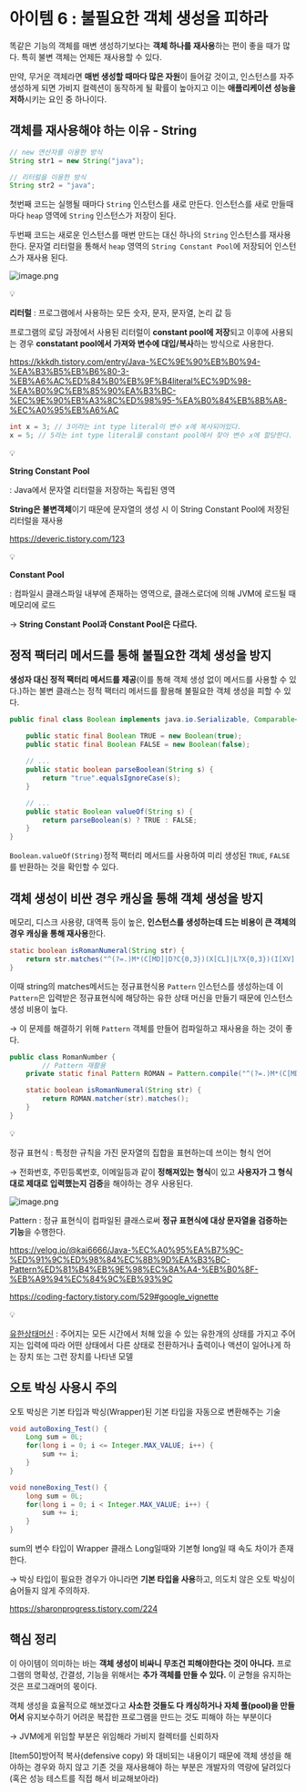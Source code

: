 # 아이템 6 : 불필요한 객체 생성을 피하라

똑같은 기능의 객체를 매변 생성하기보다는 **객체 하나를 재사용**하는 편이 좋을 때가 많다. 특히 불변 객체는 언제든 재사용할 수 있다.

만약, 무거운 객체라면 **매번 생성할 때마다 많은 자원**이 들어갈 것이고, 인스턴스를 자주 생성하게 되면 가비지 컬렉션이 동작하게 될 확률이 높아지고 이는 **애플리케이션 성능을 저하**시키는 요인 중 하나이다.

## 객체를 재사용해야 하는 이유 - String

```java
// new 연산자를 이용한 방식
String str1 = new String("java");

// 리터럴을 이용한 방식
String str2 = "java";
```

첫번째 코드는 실행될 때마다 `String` 인스턴스를 새로 만든다. 인스턴스를 새로 만들때마다 `heap` 영역에 `String` 인스턴스가 저장이 된다.

두번째 코드는 새로운 인스턴스를 매번 만드는 대신 하나의 `String` 인스턴스를 재사용한다. 문자열 리터럴을 통해서 `heap` 영역의 `String Constant Pool`에 저장되어 인스턴스가 재사용 된다.

![image.png](https://prod-files-secure.s3.us-west-2.amazonaws.com/c8afdb21-c5ae-467f-8cd8-6745a5c4ad5c/e85558fd-14de-4cd3-93f1-03171ed01b6e/image.png)

<aside>
💡

**리터럴** : 프로그램에서 사용하는 모든 숫자, 문자, 문자열, 논리 값 등

프로그램의 로딩 과정에서 사용된 리터럴이 **constant pool에 저장**되고 이후에 사용되는 경우 **constatant pool에서 가져와 변수에 대입/복사**하는 방식으로 사용한다.

https://kkkdh.tistory.com/entry/Java-%EC%9E%90%EB%B0%94-%EA%B3%B5%EB%B6%80-3-%EB%A6%AC%ED%84%B0%EB%9F%B4literal%EC%9D%98-%EA%B0%9C%EB%85%90%EA%B3%BC-%EC%9E%90%EB%A3%8C%ED%98%95-%EA%B0%84%EB%8B%A8-%EC%A0%95%EB%A6%AC

</aside>

```java
int x = 3; // 3이라는 int type literal이 변수 x에 복사되어있다.
x = 5; // 5라는 int type literal을 constant pool에서 찾아 변수 x에 할당한다.
```

<aside>
💡

**String Constant Pool** 

: Java에서 문자열 리터럴을 저장하는 독립된 영역

**String은 불변객체**이기 때문에 문자열의 생성 시 이 String Constant Pool에 저장된 리터럴을 재사용

https://deveric.tistory.com/123

</aside>

<aside>
💡

**Constant Pool**

: 컴파일시 클래스파일 내부에 존재하는 영역으로, 클래스로더에 의해 JVM에 로드될 때 메모리에 로드

</aside>

→ **String Constant Pool과 Constant Pool은 다르다.**

## 정적 팩터리 메서드를 통해 불필요한 객체 생성을 방지

**생성자 대신 정적 팩터리 메서드를 제공**(이를 통해 객체 생성 없이 메서드를 사용할 수 있다.)하는 불변 클래스는 정적 팩터리 메서드를 활용해 불필요한 객체 생성을 피할 수 있다.

```java
public final class Boolean implements java.io.Serializable, Comparable<Boolean> {

    public static final Boolean TRUE = new Boolean(true);
    public static final Boolean FALSE = new Boolean(false);
    
    // ...
    public static boolean parseBoolean(String s) {
        return "true".equalsIgnoreCase(s);
    }

    // ...
    public static Boolean valueOf(String s) {
        return parseBoolean(s) ? TRUE : FALSE;
    }
}
```

`Boolean.valueOf(String)`정적 팩터리 메서드를 사용하여 미리 생성된 `TRUE`, `FALSE`를 반환하는 것을 확인할 수 있다.

## **객체 생성이 비싼 경우 캐싱을 통해 객체 생성을 방지**

메모리, 디스크 사용량, 대역폭 등이 높은, **인스턴스를 생성하는데 드는 비용이 큰 객체의 경우 캐싱을 통해 재사용**한다.

```java
static boolean isRomanNumeral(String str) {
    return str.matches("^(?=.)M*(C[MD]|D?C{0,3})(X[CL]|L?X{0,3})(I[XV]|V?I{0,3})$");
}
```

이때 string의 matches메서드는 정규표현식용 `Pattern` 인스턴스를 생성하는데 이 `Pattern`은 입력받은 정규표현식에 해당하는 유한 상태 머신을 만들기 때문에 인스턴스 생성 비용이 높다.

→ 이 문제를 해결하기 위해 `Pattern` 객체를 만들어 컴파일하고 재사용을 하는 것이 좋다.

```java
public class RomanNumber {
		// Pattern 재활용
    private static final Pattern ROMAN = Pattern.compile("^(?=.)M*(C[MD]|D?C{0,3})(X[CL]|L?X{0,3})(I[XV]|V?I{0,3})$");

    static boolean isRomanNumeral(String str) {
        return ROMAN.matcher(str).matches();
	}
}
```

<aside>
💡

정규 표현식 : 특정한 규칙을 가진 문자열의 집합을 표현하는데 쓰이는 형식 언어

→ 전화번호, 주민등록번호, 이메일등과 같이 **정해져있는 형식**이 있고 **사용자가 그 형식대로 제대로 입력했는지 검증**을 해야하는 경우 사용된다.

![image.png](https://prod-files-secure.s3.us-west-2.amazonaws.com/c8afdb21-c5ae-467f-8cd8-6745a5c4ad5c/d855834e-16ee-43f4-b347-f2ebe56f4fe1/image.png)

Pattern : 정규 표현식이 컴파일된 클래스로써 **정규 표현식에 대상 문자열을 검증하는 기능**을 수행한다.

https://velog.io/@kai6666/Java-%EC%A0%95%EA%B7%9C-%ED%91%9C%ED%98%84%EC%8B%9D%EA%B3%BC-Pattern%ED%81%B4%EB%9E%98%EC%8A%A4-%EB%B0%8F-%EB%A9%94%EC%84%9C%EB%93%9C

https://coding-factory.tistory.com/529#google_vignette

</aside>

<aside>
💡

[유한상태머신](https://github.com/java-squid/effective-java/issues/6) : 주어지는 모든 시간에서 처해 있을 수 있는 유한개의 상태를 가지고 주어지는 입력에 따라 어떤 상태에서 다른 상태로 전환하거나 출력이나 액션이 일어나게 하는 장치 또는 그런 장치를 나타낸 모델

</aside>

## 오토 박싱 사용시 주의

오토 박싱은 기본 타입과 박싱(Wrapper)된 기본 타입을 자동으로 변환해주는 기술

```java
void autoBoxing_Test() {
    Long sum = 0L;
    for(long i = 0; i <= Integer.MAX_VALUE; i++) {
        sum += i;
    }
}

void noneBoxing_Test() {
    long sum = 0L;
    for(long i = 0; i < Integer.MAX_VALUE; i++) {
        sum += i;
    }
}
```

sum의 변수 타입이 Wrapper 클래스 Long일때와 기본형 long일 때 속도 차이가 존재한다.

→ 박싱 타입이 필요한 경우가 아니라면 **기본 타입을 사용**하고, 의도치 않은 오토 박싱이 숨어들지 않게 주의하자.

https://sharonprogress.tistory.com/224

## 핵심 정리

이 아이템이 의미하는 바는 **객체 생성이 비싸니 무조건 피해야한다는 것이 아니다.**  프로그램의 명확성, 간결성, 기능을 위해서는 **추가 객체를 만들 수 있다.** 이 균형을 유지하는 것은 프로그래머의 몫이다.

객체 생성을 효율적으로 해보겠다고 **사소한 것들도 다 캐싱하거나 자체 풀(pool)을 만들어서** 유지보수하기 어려운 복잡한 프로그램을 만드는 것도 피해야 하는 부분이다 

→ JVM에게 위임할 부분은 위임해라 가비지 컬렉터를 신뢰하자

[Item50]방어적 복사(defensive copy) 와 대비되는 내용이기 때문에 객체 생성을 해야하는 경우와 하지 않고 기존 것을 재사용해야 하는 부분은 개발자의 역량에 달려있다 (혹은 성능 테스트를 직접 해서 비교해보아라)